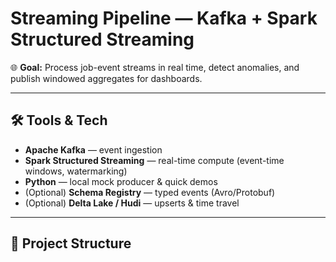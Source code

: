 # Streaming Pipeline — Kafka + Spark Structured Streaming

🌐 **Goal:** Process job-event streams in real time, detect anomalies, and publish windowed aggregates for dashboards.

---

## 🛠️ Tools & Tech
- **Apache Kafka** — event ingestion
- **Spark Structured Streaming** — real-time compute (event-time windows, watermarking)
- **Python** — local mock producer & quick demos
- (Optional) **Schema Registry** — typed events (Avro/Protobuf)
- (Optional) **Delta Lake / Hudi** — upserts & time travel

---

## 📂 Project Structure
